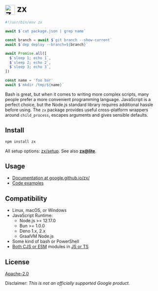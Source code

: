 <h1><img src="https://google.github.io/zx/img/logo.svg" alt="Zx logo" height="32" valign="middle"> zx</h1>

```js
#!/usr/bin/env zx

await $`cat package.json | grep name`

const branch = await $`git branch --show-current`
await $`dep deploy --branch=${branch}`

await Promise.all([
  $`sleep 1; echo 1`,
  $`sleep 2; echo 2`,
  $`sleep 3; echo 3`,
])

const name = 'foo bar'
await $`mkdir /tmp/${name}`
```

Bash is great, but when it comes to writing more complex scripts,
many people prefer a more convenient programming language.
JavaScript is a perfect choice, but the Node.js standard library
requires additional hassle before using. The `zx` package provides
useful cross-platform wrappers around `child_process`, escapes arguments and
gives sensible defaults.

## Install

```bash
npm install zx
```
All setup options: [zx/setup](https://google.github.io/zx/setup).
See also [**zx@lite**](https://google.github.io/zx/lite).

## Usage

* [Documentation at google.github.io/zx/](https://google.github.io/zx/)
* [Code examples](https://github.com/google/zx/tree/main/examples)

## Compatibility
* Linux, macOS, or Windows
* JavaScript Runtime:
    * Node.js >= 12.17.0
    * Bun >= 1.0.0
    * Deno 1.x, 2.x
    * GraalVM Node.js
* Some kind of bash or PowerShell
* [Both CJS or ESM](https://google.github.io/zx/setup#hybrid) modules in [JS or TS](https://google.github.io/zx/typescript)


## License

[Apache-2.0](LICENSE)

Disclaimer: _This is not an officially supported Google product._
